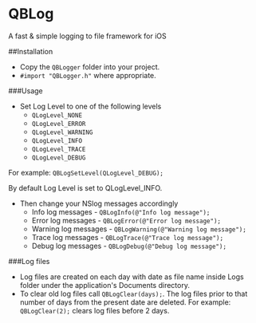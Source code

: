QBLog
===============

A fast &amp; simple logging to file framework for iOS

##Installation

- Copy the `QBLogger` folder into your project.
- `#import "QBLogger.h"` where appropriate. 

###Usage

* Set Log Level to one of the following levels
  * `QLogLevel_NONE`
  * `QLogLevel_ERROR`
  * `QLogLevel_WARNING`
  * `QLogLevel_INFO`
  * `QLogLevel_TRACE`
  * `QLogLevel_DEBUG`
 
For example:
  `QBLogSetLevel(QLogLevel_DEBUG);`
  
By default Log Level is set to QLogLevel_INFO.

* Then change your NSlog messages accordingly
  * Info log messages - `QBLogInfo(@"Info log message");`
  * Error log messages - `QBLogError(@"Error log message");`
  * Warning log messages - `QBLogWarning(@"Warning log message");`
  * Trace log messages - `QBLogTrace(@"Trace log message");`
  * Debug log messages - `QBLogDebug(@"Debug log message");`
  

###Log files

* Log files are created on each day with date as file name inside Logs folder under the application's Documents directory.
* To clear old log files call `QBLogClear(days);`. The log files  prior to that number of days from the present date are deleted.
For example:
`QBLogClear(2);` clears log files before 2 days.